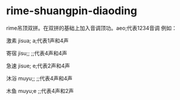 # rime-shuangpin-diaoding
rime吊顶双拼。在双拼的基础上加入音调顶功。aeo;代表1234音调
例如：

激素 jisua;   a;代表1声和4声

寄宿 jisu;;   ;;代表4声和4声

急速 jisue;   e;代表2声和4声

沐浴 muyu;;   ;;代表4声和4声

木鱼 muyu;e   ;;代表4声和2声
